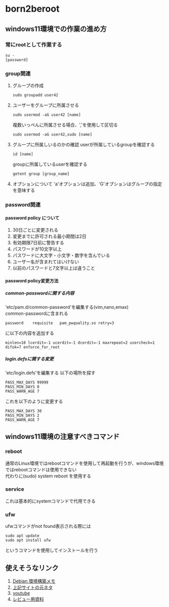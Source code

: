 # born2beroot
## windows11環境での作業の進め方
### 常にrootとして作業する
```
su -
[password]
```
### group関連
1. グループの作成  
	```
	sudo groupadd user42
	```
2. ユーザーをグループに所属させる
	```
	sudo usermod -aG user42 [name]
	```
	複数いっぺんに所属させる場合、','を使用して区切る  
	```
	sudo usermod -aG user42,sudo [name]
	```
3. グループに所属しいるのかの確認
	userが所属しているgroupを確認する  
	```
	id [name]
	```
	groupに所属しているuserを確認する  
	```
	getent group [group_name]
	```
3. オプションについて
	'a'オプションは追加、'G'オプションはグループの指定を意味する  
### password関連  
#### password policy について
1. 30日ごとに変更される
1. 変更までに許可される最小期間は2日
1. 有効期限7日前に警告する
1. パスワードが10文字以上
1. パスワードに大文字・小文字・数字を含んでいる
1. ユーザー名が含まれてはいけない
1. 以前のパスワードと7文字以上は違うこと
#### password policy変更方法
##### common-passwordに関する内容
'etc/pam.d/common-password'を編集する(vim,nano,emax)  
common-passwordに含まれる  
```
password	requisite	pam_pwquality.so retry=3
```
に以下の内容を追加する  
```
minlen=10 lcerdit=-1 ucerdit=-1 dcerdit=-1 maxrepeat=2 usercheck=1 difok=7 enforce_for_root
```
##### login.defsに関する変更
'etc/login.defs'を編集する
以下の場所を探す  
```
PASS_MAX_DAYS 99999
PASS_MIN_DAYS 0
PASS_WARN_AGE 7
```
これを以下のように変更する  
```
PASS_MAX_DAYS 30
PASS_MIN_DAYS 2
PASS_WARN_AGE 7
```
## windows11環境の注意すべきコマンド
### reboot
通常のLinux環境ではrebootコマンドを使用して再起動を行うが、windows環境ではrebootコマンドは使用できない  
代わりに(sudo) system reboot を使用する  
### service
これは基本的にsystemコマンドで代用できる  
### ufw
ufwコマンドがnot found表示される際には
```
sudo apt update
sudo apt install ufw
```
というコマンドを使用してインストールを行う  
## 使えそうなリンク
1. [Debian 環境構築メモ](https://love-log.notion.site/Debian-42-9cc59caf0211429aa01e7f52332009ea)
2. [上記サイトの元ネタ](https://baigal.medium.com/born2beroot-e6e26dfb50ac)
3. [youtube](https://www.youtube.com/watch?v=OQEdjt38ZJA)
4. [レビュー用資料](https://discord.com/channels/1064448142457708575/1080548187439370371/1126482456409804811)
